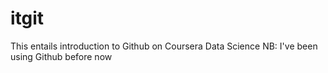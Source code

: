 # itgit
This entails introduction to Github on Coursera Data Science
NB: I've been using Github before now
